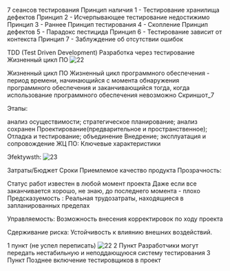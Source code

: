 7 сеансов тестирования
Принцип наличия 1 - Тестирование хранилища дефектов Принцип 2 - Исчерпывающее тестирование недостижимо Принцип 3 - Раннее Принцип тестирования 4 - Скопление Принцип дефектов 5 - Парадокс пестицида Принцип 6 - Тестирование зависит от контекста Принцип 7 - Заблуждение об отсутствии ошибок

TDD (Test Driven Development) Разработка через тестирование
Жизненный цикл ПО
![22](https://user-images.githubusercontent.com/118394364/213443300-a59e16fc-23b2-46bf-9568-53a0b6490355.png)


Жизненный цикл ПО
Жизненный цикл программного обеспечения - период времени, начинающийся с момента обнаружения программного обеспечения и заканчивающийся тогда, когда использование программного обеспечения невозможно Скриншот_7

Этапы:

анализ осуществимости; стратегическое планирование; анализ сохранен
Проектирование(предварительное и пространственное);
Отладка и тестирование; объединение
Внедрение; эксплуатация и сопровождение
ЖЦ ПО: Ключевые характеристики

Эfektywsth:
![23](https://user-images.githubusercontent.com/118394364/213443571-7c1ad779-6fcf-415e-89a1-34e281827f08.png)

Затраты/Бюджет
Сроки
Приемлемое качество продукта
Прозрачность:

Статус работ известен в любой момент проекта
Даже если все заканчивается хорошо, не знаю, до последнего момента - плохо
Предсказуемость :
Реальная трудозатраты, находящиеся в запланированных пределах

Управляемость: Возможность внесения корректировок по ходу проекта

Сдерживание риска: Устойчивость к влиянию внешних воздействий.

1 пункт (не успел переписать) 
![22](https://user-images.githubusercontent.com/118394364/213443300-a59e16fc-23b2-46bf-9568-53a0b6490355.png)
2 Пункт Разработчики могут передать нестабильную и неподдающуюся систему тестирования
3 Пункт Позднее включение тестировщиков в проект
